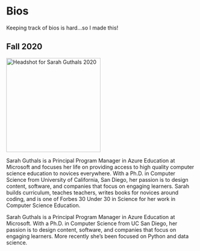 # Bios

Keeping track of bios is hard...so I made this!

## Fall 2020

<img src="https://github.com/sguthals/talkswithdrg/blob/main/media/SarahGuthals2020.jpg?raw=true" alt="Headshot for Sarah Guthals 2020" width="250"/>


Sarah Guthals is a Principal Program Manager in Azure Education at Microsoft and focuses her life on providing access to high quality computer science 
education to novices everywhere. With a Ph.D. in Computer Science from University of California, San Diego, her passion is to design content, software, and 
companies that focus on engaging learners. Sarah builds curriculum, teaches teachers, writes books for novices around coding, and is one of Forbes 30 Under 30 
in Science for her work in Computer Science Education.

Sarah Guthals is a Principal Program Manager in Azure Education at Microsoft. With a Ph.D. in Computer Science from UC San Diego, her passion is to design content, software, and companies that focus on engaging learners. More recently she’s been focused on Python and data science.

